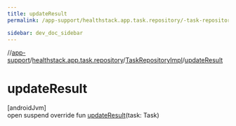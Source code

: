 ```yaml
---
title: updateResult
permalink: /app-support/healthstack.app.task.repository/-task-repository-impl/update-result.html

sidebar: dev_doc_sidebar
---
```

//[app-support](../../../index.html)/[healthstack.app.task.repository](../index.html)/[TaskRepositoryImpl](index.html)/[updateResult](update-result.html)



# updateResult



[androidJvm]\
open suspend override fun [updateResult](update-result.html)(task: Task)




